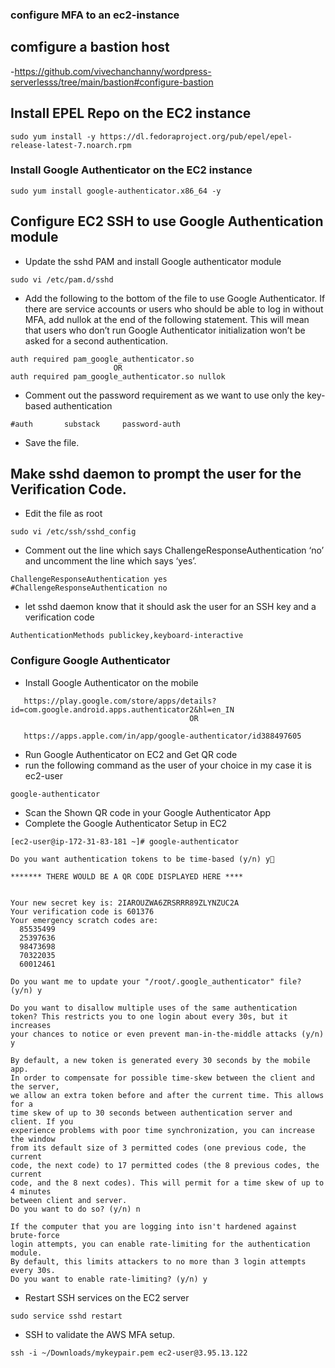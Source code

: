 ### configure MFA to  an  ec2-instance
## comfigure a bastion host
   -https://github.com/vivechanchanny/wordpress-serverlesss/tree/main/bastion#configure-bastion
## Install EPEL Repo on the EC2 instance
```
sudo yum install -y https://dl.fedoraproject.org/pub/epel/epel-release-latest-7.noarch.rpm
```
###  Install Google Authenticator on the EC2 instance
```
sudo yum install google-authenticator.x86_64 -y
```
## Configure EC2 SSH to use Google Authentication module
   - Update the sshd PAM and install Google authenticator module
   ```
   sudo vi /etc/pam.d/sshd
   ```
   - Add the following to the bottom of the file to use Google Authenticator. If there are service accounts or users who should be able to log in without MFA, add nullok at the end of the following statement. This will mean that users who don’t run Google Authenticator initialization won’t be asked for a second authentication. 
   ```
   auth required pam_google_authenticator.so 
                          OR
   auth required pam_google_authenticator.so nullok
   ```
   - Comment out the password requirement as we want to use only the key-based authentication
   ```
   #auth       substack     password-auth 
   ```
   - Save the file.
## Make sshd daemon to prompt the user for the Verification Code.
   - Edit the file as root
   ```
   sudo vi /etc/ssh/sshd_config
   ```
   - Comment out the line which says ChallengeResponseAuthentication ‘no’ and uncomment the line which says ‘yes’.  
   ```
   ChallengeResponseAuthentication yes
   #ChallengeResponseAuthentication no
   ``` 
   - let sshd daemon know that it should ask the user for an SSH key and a verification code
   ```
   AuthenticationMethods publickey,keyboard-interactive
   ```
### Configure Google Authenticator
- Install Google Authenticator on the mobile
```
   https://play.google.com/store/apps/details?id=com.google.android.apps.authenticator2&hl=en_IN
                                        OR
                                        
   https://apps.apple.com/in/app/google-authenticator/id388497605                              
```   
-  Run Google Authenticator on EC2 and Get QR code
  - run the following command as the user of your choice in my case it is ec2-user
  ```
  google-authenticator
  ```
- Scan the Shown QR code in your Google Authenticator App
- Complete the Google Authenticator Setup in EC2
```
[ec2-user@ip-172-31-83-181 ~]# google-authenticator

Do you want authentication tokens to be time-based (y/n) y

******* THERE WOULD BE A QR CODE DISPLAYED HERE ****
 

Your new secret key is: 2IAROUZWA6ZRSRRR89ZLYNZUC2A
Your verification code is 601376
Your emergency scratch codes are:
  85535499
  25397636
  98473698
  70322035
  60012461

Do you want me to update your "/root/.google_authenticator" file? (y/n) y

Do you want to disallow multiple uses of the same authentication
token? This restricts you to one login about every 30s, but it increases
your chances to notice or even prevent man-in-the-middle attacks (y/n) y

By default, a new token is generated every 30 seconds by the mobile app.
In order to compensate for possible time-skew between the client and the server,
we allow an extra token before and after the current time. This allows for a
time skew of up to 30 seconds between authentication server and client. If you
experience problems with poor time synchronization, you can increase the window
from its default size of 3 permitted codes (one previous code, the current
code, the next code) to 17 permitted codes (the 8 previous codes, the current
code, and the 8 next codes). This will permit for a time skew of up to 4 minutes
between client and server.
Do you want to do so? (y/n) n

If the computer that you are logging into isn't hardened against brute-force
login attempts, you can enable rate-limiting for the authentication module.
By default, this limits attackers to no more than 3 login attempts every 30s.
Do you want to enable rate-limiting? (y/n) y
```
-  Restart SSH services  on the EC2 server
```
sudo service sshd restart
```
- SSH to validate the AWS MFA setup.
```
ssh -i ~/Downloads/mykeypair.pem ec2-user@3.95.13.122
```

    
